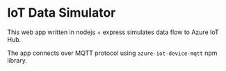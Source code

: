 # IoT Data Simulator


This web app written in nodejs + express simulates data flow to Azure IoT Hub. 

The app connects over MQTT protocol using `azure-iot-device-mqtt` npm library. 

